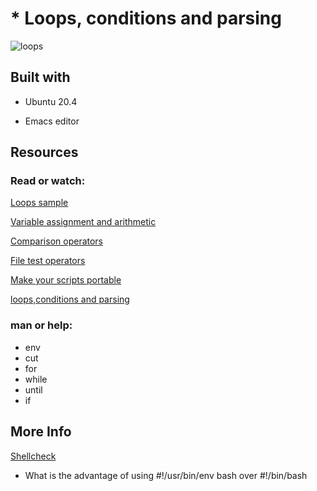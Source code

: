 # * Loops, conditions and parsing

![loops](https://user-images.githubusercontent.com/85587286/160511742-5d3fe3e8-521f-4ed7-8c3f-8e7ac4259890.png)


## Built with

- Ubuntu 20.4

- Emacs editor


## Resources

### Read or watch:

[Loops sample](https://tldp.org/LDP/Bash-Beginners-Guide/html/sect_09_01.html)

[Variable assignment and arithmetic](https://tldp.org/LDP/abs/html/ops.html)

[Comparison operators](https://tldp.org/LDP/abs/html/comparison-ops.html)

[File test operators](https://tldp.org/LDP/abs/html/fto.html)

[Make your scripts portable](https://www.cyberciti.biz/tips/finding-bash-perl-python-portably-using-env.html)

[loops,conditions and parsing](https://www.youtube.com/watch?v=BC2neyc5GcI)


### man or help:

- env
- cut
- for
- while
- until
- if


## More Info

[Shellcheck](https://github.com/koalaman/shellcheck)

- What is the advantage of using #!/usr/bin/env bash over #!/bin/bash
